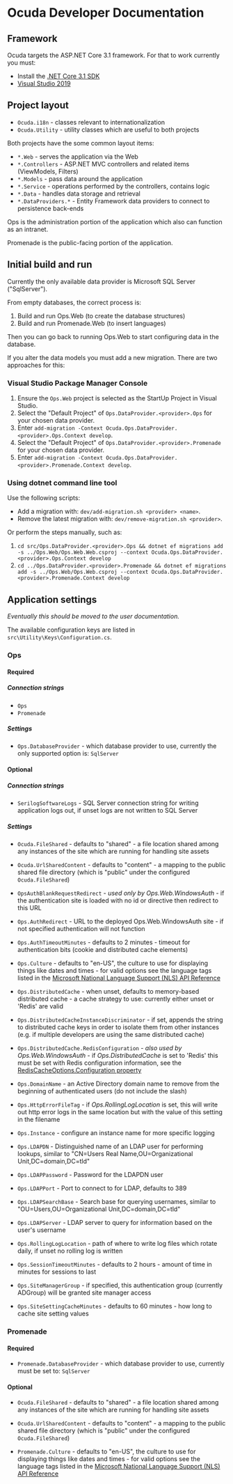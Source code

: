 # Ocuda Developer Documentation

## Framework

Ocuda targets the ASP.NET Core 3.1 framework. For that to work currently
you must:

- Install the [.NET Core 3.1
SDK](https://dotnet.microsoft.com/download/dotnet-core/3.1)
- [Visual Studio 2019](https://visualstudio.microsoft.com/vs/)

## Project layout

- `Ocuda.i18n` - classes relevant to internationalization
- `Ocuda.Utility` - utility classes which are useful to both projects

Both projects have the some common layout items:

- `*.Web` - serves the application via the Web
- `*.Controllers` - ASP.NET MVC controllers and related items
(ViewModels, Filters)
- `*.Models` - pass data around the application
- `*.Service` - operations performed by the controllers, contains logic
- `*.Data` - handles data storage and retrieval
- `*.DataProviders.*` - Entity Framework data providers to connect to
persistence back-ends

Ops is the administration portion of the application which also can
function as an intranet.

Promenade is the public-facing portion of the application.

## Initial build and run

Currently the only available data provider is Microsoft SQL Server
("SqlServer").

From empty databases, the correct process is:

1. Build and run Ops.Web (to create the database structures)
2. Build and run Promenade.Web (to insert languages)

Then you can go back to running Ops.Web to start configuring data in the
database.

If you alter the data models you must add a new migration. There are two
approaches for this:

### Visual Studio Package Manager Console

1. Ensure the `Ops.Web` project is selected as the StartUp Project in
Visual Studio.
2. Select the "Default Project" of `Ops.DataProvider.<provider>.Ops` for
your chosen data provider.
3. Enter `add-migration -Context
Ocuda.Ops.DataProvider.<provider>.Ops.Context develop`.
4. Select the "Default Project" of
`Ops.DataProvider.<provider>.Promenade` for your chosen data provider.
5. Enter `add-migration -Context
Ocuda.Ops.DataProvider.<provider>.Promenade.Context develop`.

### Using dotnet command line tool

Use the following scripts:

- Add a migration with: `dev/add-migration.sh <provider> <name>`.
- Remove the latest migration with: `dev/remove-migration.sh
<provider>`.

Or perform the steps manually, such as:

1. `cd src/Ops.DataProvider.<provider>.Ops && dotnet ef migrations add
-s ../Ops.Web/Ops.Web.Web.csproj --context
Ocuda.Ops.DataProvider.<provider>.Ops.Context develop`
2. `cd ../Ops.DataProvider.<provider>.Promenade && dotnet ef migrations
add -s ../Ops.Web/Ops.Web.csproj --context
Ocuda.Ops.DataProvider.<provider>.Promenade.Context develop`

## Application settings
_Eventually this should be moved to the user documentation._

The available configuration keys are listed in
`src\Utility\Keys\Configuration.cs`.

### Ops

#### Required
##### Connection strings
- `Ops`
- `Promenade`

##### Settings
- `Ops.DatabaseProvider` - which database provider to use, currently the
only supported option is: `SqlServer`

#### Optional
##### Connection strings
- `SerilogSoftwareLogs` - SQL Server connection string for writing
application logs out, if unset logs are not written to SQL Server

##### Settings
- `Ocuda.FileShared` - defaults to "shared" - a file location shared
among any instances of the site which are running for handling site
assets
- `Ocuda.UrlSharedContent` - defaults to "content" - a mapping to the
public shared file directory (which is "public" under the configured
`Ocuda.FileShared`)

- `OpsAuthBlankRequestRedirect` - _used only by Ops.Web.WindowsAuth_ -
if the authentication site is loaded with no id or directive then
redirect to this URL
- `Ops.AuthRedirect` - URL to the deployed Ops.Web.WindowsAuth site - if
not specified authentication will not function
- `Ops.AuthTimeoutMinutes` - defaults to 2 minutes - timeout for
authentication bits (cookie and distributed cache elements)
- `Ops.Culture` - defaults to "en-US", the culture to use for displaying
things like dates and times - for valid options see the language tags
listed in the [Microsoft National Language Support (NLS) API
Reference](http://go.microsoft.com/fwlink/?LinkId=200048)
- `Ops.DistributedCache` - when unset, defaults to memory-based
distributed cache - a cache strategy to use: currently either unset or
'Redis' are valid
- `Ops.DistributedCacheInstanceDiscriminator` - if set, appends the
string to distributed cache keys in order to isolate them from other
instances (e.g. if multiple developers are using the same distributed
cache)
- `Ops.DistributedCache.RedisConfiguration` - _also used by
Ops.Web.WindowsAuth_ - if _Ops.DistributedCache_ is set to 'Redis' this
must be set with Redis configuration information, see the
[RedisCacheOptions.Configuration
property](https://docs.microsoft.com/en-us/dotnet/api/microsoft.extensions.caching.redis.rediscacheoptions.configuration)
- `Ops.DomainName` - an Active Directory domain name to remove from the
beginning of authenticated users (do not include the slash)
- `Ops.HttpErrorFileTag` - if _Ops.RollingLogLocation_ is set, this will
write out http error logs in the same location but with the value of
this setting in the filename
- `Ops.Instance` - configure an instance name for more specific logging
- `Ops.LDAPDN` - Distinguished name of an LDAP user for performing
lookups, similar to "CN=Users Real Name,OU=Organizational
Unit,DC=domain,DC=tld"
- `Ops.LDAPPassword` - Password for the LDAPDN user
- `Ops.LDAPPort` - Port to connect to for LDAP, defaults to 389
- `Ops.LDAPSearchBase` - Search base for querying usernames, similar to
"OU=Users,OU=Organizational Unit,DC=domain,DC=tld"
- `Ops.LDAPServer` - LDAP server to query for information based on the
user's username
- `Ops.RollingLogLocation` - path of where to write log files which
rotate daily, if unset no rolling log is written
- `Ops.SessionTimeoutMinutes` - defaults to 2 hours - amount of time in
minutes for sessions to last
- `Ops.SiteManagerGroup` - if specified, this authentication group
(currently ADGroup) will be granted site manager access
- `Ops.SiteSettingCacheMinutes` - defaults to 60 minutes - how long to
cache site setting values

### Promenade

#### Required
- `Promenade.DatabaseProvider` - which database provider to use,
currently must be set to: `SqlServer`

#### Optional
- `Ocuda.FileShared` - defaults to "shared" - a file location shared
among any instances of the site which are running for handling site
assets
- `Ocuda.UrlSharedContent` - defaults to "content" - a mapping to the
public shared file directory (which is "public" under the configured
`Ocuda.FileShared`)

- `Promenade.Culture` - defaults to "en-US", the culture to use for
displaying things like dates and times - for valid options see the
language tags listed in the [Microsoft National Language Support (NLS)
API Reference](http://go.microsoft.com/fwlink/?LinkId=200048)
